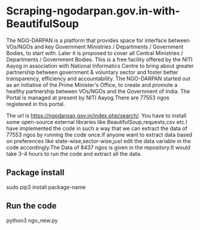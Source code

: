 # Scraping-ngodarpan.gov.in-with-BeautifulSoup
The NGO-DARPAN is a platform that provides space for interface between VOs/NGOs and key Government Ministries / Departments / Government Bodies, to start with. Later it is proposed to cover all Central Ministries / Departments / Government Bodies.
This is a free facility offered by the NITI Aayog in association with National Informatics Centre to bring about greater partnership between government & voluntary sector and foster better transparency, efficiency and accountability.
The NGO-DARPAN started out as an initiative of the Prime Minister's Office, to create and promote a healthy partnership between VOs/NGOs and the Government of India. The Portal is managed at present by NITI Aayog.There are 77553 ngos registered in this portal.

The url is https://ngodarpan.gov.in/index.php/search/. You have to install some open-source external libraries like BeautifulSoup,requests,csv etc.I have implemented the code in such a way that we can extract the data of 77553 ngos by running the code once.If anyone want to extract data based on preferences like state-wise,sector-wise,just edit the data variable in the code accordingly.The Data of 8437 ngos is given in the repository.It would take 3-4 hours to run the code and extract all the data.

## Package install
sudo pip3 install package-name

## Run the code
python3 ngo_new.py
